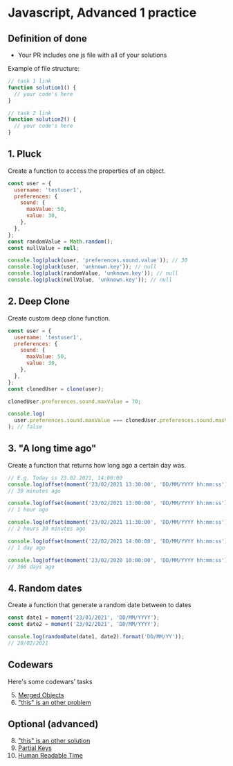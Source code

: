 # Javascript, Advanced 1 practice

## Definition of done

- Your PR includes one js file with all of your solutions

Example of file structure:

```javascript
// task 1 link
function solution1() {
  // your code's here
}

// task 2 link
function solution2() {
  // your code's here
}
```

## 1. Pluck

Create a function to access the properties of an object.

```javascript
const user = {
  username: 'testuser1',
  preferences: {
    sound: {
      maxValue: 50,
      value: 30,
    },
  },
};
const randomValue = Math.random();
const nullValue = null;

console.log(pluck(user, 'preferences.sound.value')); // 30
console.log(pluck(user, 'unknown.key')); // null
console.log(pluck(randomValue, 'unknown.key')); // null
console.log(pluck(nullValue, 'unknown.key')); // null
```

## 2. Deep Clone

Create custom deep clone function.

```javascript
const user = {
  username: 'testuser1',
  preferences: {
    sound: {
      maxValue: 50,
      value: 30,
    },
  },
};
const clonedUser = clone(user);

clonedUser.preferences.sound.maxValue = 70;

console.log(
  user.preferences.sound.maxValue === clonedUser.preferences.sound.maxValue,
); // false
```

## 3. "A long time ago"

Create a function that returns how long ago a certain day was.

```javascript
// E.g. Today is 23.02.2021, 14:00:00
console.log(offset(moment('23/02/2021 13:30:00', 'DD/MM/YYYY hh:mm:ss')));
// 30 minutes ago

console.log(offset(moment('23/02/2021 13:00:00', 'DD/MM/YYYY hh:mm:ss')));
// 1 hour ago

console.log(offset(moment('23/02/2021 11:30:00', 'DD/MM/YYYY hh:mm:ss')));
// 2 hours 30 minutes ago

console.log(offset(moment('22/02/2021 14:00:00', 'DD/MM/YYYY hh:mm:ss')));
// 1 day ago

console.log(offset(moment('23/02/2020 10:00:00', 'DD/MM/YYYY hh:mm:ss')));
// 366 days ago
```

## 4. Random dates

Create a function that generate a random date between to dates

```javascript
const date1 = moment('23/01/2021', 'DD/MM/YYYY');
const date2 = moment('23/02/2021', 'DD/MM/YYYY');

console.log(randomDate(date1, date2).format('DD/MM/YY'));
// 20/02/2021
```

## Codewars

Here's some codewars' tasks

5. [Merged Objects](https://www.codewars.com/kata/merged-objects)
6. ["this" is an other problem](https://www.codewars.com/kata/547f1a8d4a437abdf800055c)

## Optional (advanced)

8. ["this" is an other solution](https://www.codewars.com/kata/54834b3559e638b39d0009a2)
9. [Partial Keys](https://www.codewars.com/kata/partial-keys)
10. [Human Readable Time](https://www.codewars.com/kata/human-readable-time)
